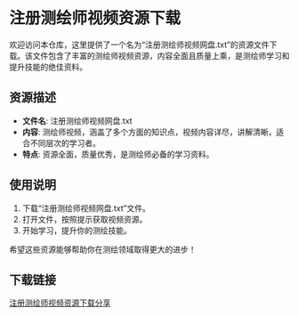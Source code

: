 # 注册测绘师视频资源下载

欢迎访问本仓库，这里提供了一个名为“注册测绘师视频网盘.txt”的资源文件下载。该文件包含了丰富的测绘师视频资源，内容全面且质量上乘，是测绘师学习和提升技能的绝佳资料。

## 资源描述

- **文件名**: 注册测绘师视频网盘.txt
- **内容**: 测绘师视频，涵盖了多个方面的知识点，视频内容详尽，讲解清晰，适合不同层次的学习者。
- **特点**: 资源全面，质量优秀，是测绘师必备的学习资料。

## 使用说明

1. 下载“注册测绘师视频网盘.txt”文件。
2. 打开文件，按照提示获取视频资源。
3. 开始学习，提升你的测绘技能。

希望这些资源能够帮助你在测绘领域取得更大的进步！

## 下载链接

[注册测绘师视频资源下载分享](https://pan.quark.cn/s/88ca9c0ddf41)